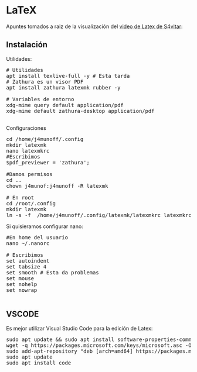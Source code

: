 # LaTeX

Apuntes tomados a raiz de la visualización del [video de Latex de S4vitar](https://www.youtube.com/watch?v=riNRHoEOBeU):

## Instalación

Utilidades:

<pre>
# Utilidades
apt install texlive-full -y # Esta tarda
# Zathura es un visor PDF
apt install zathura latexmk rubber -y  

# Variables de entorno
xdg-mime query default application/pdf
xdg-mime default zathura-desktop application/pdf

</pre>

Configuraciones 

<pre>
cd /home/j4munoff/.config
mkdir latexmk
nano latexmkrc
#Escribimos
$pdf_previewer = 'zathura';

#Damos permisos
cd ..
chown j4munof:j4munoff -R latexmk

# En root
cd /root/.config
mkdir latexmk
ln -s -f  /home/j4munoff/.config/latexmk/latexmkrc latexmkrc
</pre>

Si quisieramos configurar nano:

<pre>
#En home del usuario
nano ~/.nanorc

# Escribimos
set autoindent
set tabsize 4
set smooth # Esta da problemas
set mouse
set nohelp
set nowrap

</pre>

## VSCODE

Es mejor utilizar Visual Studio Code para la edición de Latex:
<pre>
sudo apt update && sudo apt install software-properties-common apt-transport-https wget
wget -q https://packages.microsoft.com/keys/microsoft.asc -O- | sudo apt-key add -     
sudo add-apt-repository "deb [arch=amd64] https://packages.microsoft.com/repos/vscode stable main"
sudo apt update 
sudo apt install code
</pre>
